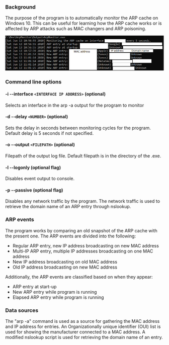 ### Background
The purpose of the program is to automatically monitor the ARP cache on Windows 10. This can be useful for learning how the ARP cache works or is affected by ARP attacks such as MAC changers and ARP poisoning.

![Example output](https://github.com/feirik/ArpMonitor/blob/master/Images/ArpMonitor_readme.png)

### Command line options

#### -i --interface `<INTERFACE IP ADDRESS>` (optional)
Selects an interface in the arp -a output for the program to monitor

#### -d --delay `<NUMBER>` (optional)
Sets the delay in seconds between monitoring cycles for the program. Default delay is 5 seconds if not specified.

#### -o --output `<FILEPATH>` (optional)
Filepath of the output log file. Default filepath is in the directory of the .exe.

#### -l --logonly (optional flag)
Disables event output to console.

#### -p --passive (optional flag)
Disables any network traffic by the program. The network traffic is used to retrieve the domain name of an ARP entry through nslookup.

### ARP events
The program works by comparing an old snapshot of the ARP cache with the present one. The ARP events are divided into the following:
- Regular ARP entry, new IP address broadcasting on new MAC address
- Multi-IP ARP entry, multiple IP addresses broadcasting on one MAC address
- New IP address broadcasting on old MAC address
- Old IP address broadcasting on new MAC address

Additionally, the ARP events are classified based on when they appear:
- ARP entry at start-up
- New ARP entry while program is running
- Elapsed ARP entry while program is running

### Data sources
The "arp -a" command is used as a source for gathering the MAC address and IP address for entries. An Organizationally unique identifier (OUI) list is used for showing the manufacturer connected to a MAC address. A modified nslookup script is used for retrieving the domain name of an entry.








